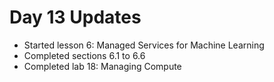 # Day 13 Updates

- Started lesson 6: Managed Services for Machine Learning
- Completed sections 6.1 to 6.6
- Completed lab 18: Managing Compute
